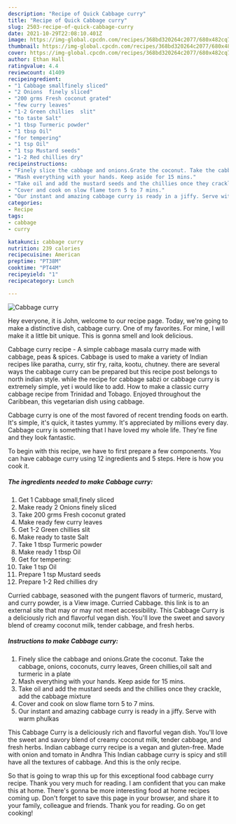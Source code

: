 ```yaml
---
description: "Recipe of Quick Cabbage curry"
title: "Recipe of Quick Cabbage curry"
slug: 2503-recipe-of-quick-cabbage-curry
date: 2021-10-29T22:08:10.401Z
image: https://img-global.cpcdn.com/recipes/368bd320264c2077/680x482cq70/cabbage-curry-recipe-main-photo.jpg
thumbnail: https://img-global.cpcdn.com/recipes/368bd320264c2077/680x482cq70/cabbage-curry-recipe-main-photo.jpg
cover: https://img-global.cpcdn.com/recipes/368bd320264c2077/680x482cq70/cabbage-curry-recipe-main-photo.jpg
author: Ethan Hall
ratingvalue: 4.4
reviewcount: 41409
recipeingredient:
- "1 Cabbage smallfinely sliced"
- "2 Onions  finely sliced"
- "200 grms Fresh coconut grated"
- "few curry leaves"
- "1-2 Green chillies  slit"
- "to taste Salt"
- "1 tbsp Turmeric powder"
- "1 tbsp Oil"
- "for tempering"
- "1 tsp Oil"
- "1 tsp Mustard seeds"
- "1-2 Red chillies dry"
recipeinstructions:
- "Finely slice the cabbage and onions.Grate the coconut. Take the cabbage, onions, coconuts, curry leaves, Green chillies,oil salt and turmeric in a plate"
- "Mash everything with your hands. Keep aside for 15 mins."
- "Take oil and add the mustard seeds and the chillies once they crackle, add the cabbage mixture"
- "Cover and cook on slow flame torn 5 to 7 mins."
- "Our instant and amazing cabbage curry is ready in a jiffy. Serve with warm phulkas"
categories:
- Recipe
tags:
- cabbage
- curry

katakunci: cabbage curry 
nutrition: 239 calories
recipecuisine: American
preptime: "PT38M"
cooktime: "PT44M"
recipeyield: "1"
recipecategory: Lunch

---
```



![Cabbage curry](https://img-global.cpcdn.com/recipes/368bd320264c2077/680x482cq70/cabbage-curry-recipe-main-photo.jpg)

Hey everyone, it is John, welcome to our recipe page. Today, we're going to make a distinctive dish, cabbage curry. One of my favorites. For mine, I will make it a little bit unique. This is gonna smell and look delicious.

Cabbage curry recipe - A simple cabbage masala curry made with cabbage, peas &amp; spices. Cabbage is used to make a variety of Indian recipes like paratha, curry, stir fry, raita, kootu, chutney. there are several ways the cabbage curry can be prepared but this recipe post belongs to north indian style. while the recipe for cabbage sabzi or cabbage curry is extremely simple, yet i would like to add. How to make a classic curry cabbage recipe from Trinidad and Tobago. Enjoyed throughout the Caribbean, this vegetarian dish using cabbage.

Cabbage curry is one of the most favored of recent trending foods on earth. It's simple, it's quick, it tastes yummy. It's appreciated by millions every day. Cabbage curry is something that I have loved my whole life. They're fine and they look fantastic.


To begin with this recipe, we have to first prepare a few components. You can have cabbage curry using 12 ingredients and 5 steps. Here is how you cook it.

<!--inarticleads1-->

##### The ingredients needed to make Cabbage curry:

1. Get 1 Cabbage small,finely sliced
1. Make ready 2 Onions  finely sliced
1. Take 200 grms Fresh coconut grated
1. Make ready few curry leaves
1. Get 1-2 Green chillies  slit
1. Make ready to taste Salt
1. Take 1 tbsp Turmeric powder
1. Make ready 1 tbsp Oil
1. Get for tempering:
1. Take 1 tsp Oil
1. Prepare 1 tsp Mustard seeds
1. Prepare 1-2 Red chillies dry


Curried cabbage, seasoned with the pungent flavors of turmeric, mustard, and curry powder, is a View image. Curried Cabbage. this link is to an external site that may or may not meet accessibility. This Cabbage Curry is a deliciously rich and flavorful vegan dish. You&#39;ll love the sweet and savory blend of creamy coconut milk, tender cabbage, and fresh herbs. 

<!--inarticleads2-->

##### Instructions to make Cabbage curry:

1. Finely slice the cabbage and onions.Grate the coconut. Take the cabbage, onions, coconuts, curry leaves, Green chillies,oil salt and turmeric in a plate
1. Mash everything with your hands. Keep aside for 15 mins.
1. Take oil and add the mustard seeds and the chillies once they crackle, add the cabbage mixture
1. Cover and cook on slow flame torn 5 to 7 mins.
1. Our instant and amazing cabbage curry is ready in a jiffy. Serve with warm phulkas


This Cabbage Curry is a deliciously rich and flavorful vegan dish. You&#39;ll love the sweet and savory blend of creamy coconut milk, tender cabbage, and fresh herbs. Indian cabbage curry recipe is a vegan and gluten-free. Made with onion and tomato in Andhra This Indian cabbage curry is spicy and still have all the textures of cabbage. And this is the only recipe. 

So that is going to wrap this up for this exceptional food cabbage curry recipe. Thank you very much for reading. I am confident that you can make this at home. There's gonna be more interesting food at home recipes coming up. Don't forget to save this page in your browser, and share it to your family, colleague and friends. Thank you for reading. Go on get cooking!
